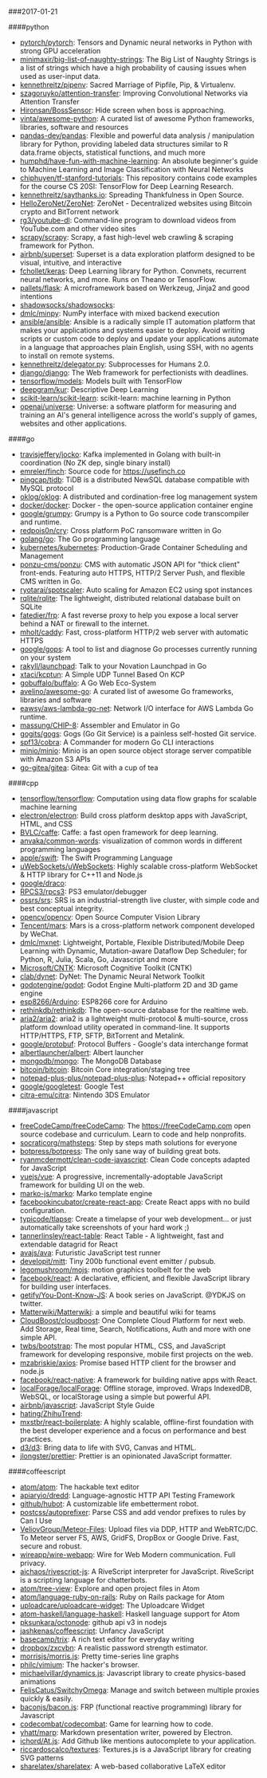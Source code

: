 ###2017-01-21

####python
* [pytorch/pytorch](https://github.com/pytorch/pytorch): Tensors and Dynamic neural networks in Python with strong GPU acceleration
* [minimaxir/big-list-of-naughty-strings](https://github.com/minimaxir/big-list-of-naughty-strings): The Big List of Naughty Strings is a list of strings which have a high probability of causing issues when used as user-input data.
* [kennethreitz/pipenv](https://github.com/kennethreitz/pipenv): Sacred Marriage of Pipfile, Pip, & Virtualenv.
* [szagoruyko/attention-transfer](https://github.com/szagoruyko/attention-transfer): Improving Convolutional Networks via Attention Transfer
* [Hironsan/BossSensor](https://github.com/Hironsan/BossSensor): Hide screen when boss is approaching.
* [vinta/awesome-python](https://github.com/vinta/awesome-python): A curated list of awesome Python frameworks, libraries, software and resources
* [pandas-dev/pandas](https://github.com/pandas-dev/pandas): Flexible and powerful data analysis / manipulation library for Python, providing labeled data structures similar to R data.frame objects, statistical functions, and much more
* [humphd/have-fun-with-machine-learning](https://github.com/humphd/have-fun-with-machine-learning): An absolute beginner's guide to Machine Learning and Image Classification with Neural Networks
* [chiphuyen/tf-stanford-tutorials](https://github.com/chiphuyen/tf-stanford-tutorials): This repository contains code examples for the course CS 20SI: TensorFlow for Deep Learning Research.
* [kennethreitz/saythanks.io](https://github.com/kennethreitz/saythanks.io): Spreading Thankfulness in Open Source.
* [HelloZeroNet/ZeroNet](https://github.com/HelloZeroNet/ZeroNet): ZeroNet - Decentralized websites using Bitcoin crypto and BitTorrent network
* [rg3/youtube-dl](https://github.com/rg3/youtube-dl): Command-line program to download videos from YouTube.com and other video sites
* [scrapy/scrapy](https://github.com/scrapy/scrapy): Scrapy, a fast high-level web crawling & scraping framework for Python.
* [airbnb/superset](https://github.com/airbnb/superset): Superset is a data exploration platform designed to be visual, intuitive, and interactive
* [fchollet/keras](https://github.com/fchollet/keras): Deep Learning library for Python. Convnets, recurrent neural networks, and more. Runs on Theano or TensorFlow.
* [pallets/flask](https://github.com/pallets/flask): A microframework based on Werkzeug, Jinja2 and good intentions
* [shadowsocks/shadowsocks](https://github.com/shadowsocks/shadowsocks): 
* [dmlc/minpy](https://github.com/dmlc/minpy): NumPy interface with mixed backend execution
* [ansible/ansible](https://github.com/ansible/ansible): Ansible is a radically simple IT automation platform that makes your applications and systems easier to deploy. Avoid writing scripts or custom code to deploy and update your applications automate in a language that approaches plain English, using SSH, with no agents to install on remote systems.
* [kennethreitz/delegator.py](https://github.com/kennethreitz/delegator.py): Subprocesses for Humans 2.0.
* [django/django](https://github.com/django/django): The Web framework for perfectionists with deadlines.
* [tensorflow/models](https://github.com/tensorflow/models): Models built with TensorFlow
* [deepgram/kur](https://github.com/deepgram/kur): Descriptive Deep Learning
* [scikit-learn/scikit-learn](https://github.com/scikit-learn/scikit-learn): scikit-learn: machine learning in Python
* [openai/universe](https://github.com/openai/universe): Universe: a software platform for measuring and training an AI's general intelligence across the world's supply of games, websites and other applications.

####go
* [travisjeffery/jocko](https://github.com/travisjeffery/jocko): Kafka implemented in Golang with built-in coordination (No ZK dep, single binary install)
* [emreler/finch](https://github.com/emreler/finch): Source code for https://usefinch.co
* [pingcap/tidb](https://github.com/pingcap/tidb): TiDB is a distributed NewSQL database compatible with MySQL protocol
* [oklog/oklog](https://github.com/oklog/oklog): A distributed and cordination-free log management system
* [docker/docker](https://github.com/docker/docker): Docker - the open-source application container engine
* [google/grumpy](https://github.com/google/grumpy): Grumpy is a Python to Go source code transcompiler and runtime.
* [redpois0n/cry](https://github.com/redpois0n/cry): Cross platform PoC ransomware written in Go
* [golang/go](https://github.com/golang/go): The Go programming language
* [kubernetes/kubernetes](https://github.com/kubernetes/kubernetes): Production-Grade Container Scheduling and Management
* [ponzu-cms/ponzu](https://github.com/ponzu-cms/ponzu): CMS with automatic JSON API for "thick client" front-ends. Featuring auto HTTPS, HTTP/2 Server Push, and flexible CMS written in Go.
* [ryotarai/spotscaler](https://github.com/ryotarai/spotscaler): Auto scaling for Amazon EC2 using spot instances
* [rqlite/rqlite](https://github.com/rqlite/rqlite): The lightweight, distributed relational database built on SQLite
* [fatedier/frp](https://github.com/fatedier/frp): A fast reverse proxy to help you expose a local server behind a NAT or firewall to the internet.
* [mholt/caddy](https://github.com/mholt/caddy): Fast, cross-platform HTTP/2 web server with automatic HTTPS
* [google/gops](https://github.com/google/gops): A tool to list and diagnose Go processes currently running on your system
* [rakyll/launchpad](https://github.com/rakyll/launchpad): Talk to your Novation Launchpad in Go
* [xtaci/kcptun](https://github.com/xtaci/kcptun): A Simple UDP Tunnel Based On KCP
* [gobuffalo/buffalo](https://github.com/gobuffalo/buffalo): A Go Web Eco-System
* [avelino/awesome-go](https://github.com/avelino/awesome-go): A curated list of awesome Go frameworks, libraries and software
* [eawsy/aws-lambda-go-net](https://github.com/eawsy/aws-lambda-go-net): Network I/O interface for AWS Lambda Go runtime.
* [massung/CHIP-8](https://github.com/massung/CHIP-8): Assembler and Emulator in Go
* [gogits/gogs](https://github.com/gogits/gogs): Gogs (Go Git Service) is a painless self-hosted Git service.
* [spf13/cobra](https://github.com/spf13/cobra): A Commander for modern Go CLI interactions
* [minio/minio](https://github.com/minio/minio): Minio is an open source object storage server compatible with Amazon S3 APIs
* [go-gitea/gitea](https://github.com/go-gitea/gitea): Gitea: Git with a cup of tea

####cpp
* [tensorflow/tensorflow](https://github.com/tensorflow/tensorflow): Computation using data flow graphs for scalable machine learning
* [electron/electron](https://github.com/electron/electron): Build cross platform desktop apps with JavaScript, HTML, and CSS
* [BVLC/caffe](https://github.com/BVLC/caffe): Caffe: a fast open framework for deep learning.
* [anvaka/common-words](https://github.com/anvaka/common-words): visualization of common words in different programming languages
* [apple/swift](https://github.com/apple/swift): The Swift Programming Language
* [uWebSockets/uWebSockets](https://github.com/uWebSockets/uWebSockets): Highly scalable cross-platform WebSocket & HTTP library for C++11 and Node.js
* [google/draco](https://github.com/google/draco): 
* [RPCS3/rpcs3](https://github.com/RPCS3/rpcs3): PS3 emulator/debugger
* [ossrs/srs](https://github.com/ossrs/srs): SRS is an industrial-strength live cluster, with simple code and best conceptual integrity.
* [opencv/opencv](https://github.com/opencv/opencv): Open Source Computer Vision Library
* [Tencent/mars](https://github.com/Tencent/mars): Mars is a cross-platform network component developed by WeChat.
* [dmlc/mxnet](https://github.com/dmlc/mxnet): Lightweight, Portable, Flexible Distributed/Mobile Deep Learning with Dynamic, Mutation-aware Dataflow Dep Scheduler; for Python, R, Julia, Scala, Go, Javascript and more
* [Microsoft/CNTK](https://github.com/Microsoft/CNTK): Microsoft Cognitive Toolkit (CNTK)
* [clab/dynet](https://github.com/clab/dynet): DyNet: The Dynamic Neural Network Toolkit
* [godotengine/godot](https://github.com/godotengine/godot): Godot Engine  Multi-platform 2D and 3D game engine
* [esp8266/Arduino](https://github.com/esp8266/Arduino): ESP8266 core for Arduino
* [rethinkdb/rethinkdb](https://github.com/rethinkdb/rethinkdb): The open-source database for the realtime web.
* [aria2/aria2](https://github.com/aria2/aria2): aria2 is a lightweight multi-protocol & multi-source, cross platform download utility operated in command-line. It supports HTTP/HTTPS, FTP, SFTP, BitTorrent and Metalink.
* [google/protobuf](https://github.com/google/protobuf): Protocol Buffers - Google's data interchange format
* [albertlauncher/albert](https://github.com/albertlauncher/albert): Albert launcher
* [mongodb/mongo](https://github.com/mongodb/mongo): The MongoDB Database
* [bitcoin/bitcoin](https://github.com/bitcoin/bitcoin): Bitcoin Core integration/staging tree
* [notepad-plus-plus/notepad-plus-plus](https://github.com/notepad-plus-plus/notepad-plus-plus): Notepad++ official repository
* [google/googletest](https://github.com/google/googletest): Google Test
* [citra-emu/citra](https://github.com/citra-emu/citra): Nintendo 3DS Emulator

####javascript
* [freeCodeCamp/freeCodeCamp](https://github.com/freeCodeCamp/freeCodeCamp): The https://freeCodeCamp.com open source codebase and curriculum. Learn to code and help nonprofits.
* [socraticorg/mathsteps](https://github.com/socraticorg/mathsteps): Step by steps math solutions for everyone
* [botpress/botpress](https://github.com/botpress/botpress):  The only sane way of building great bots. 
* [ryanmcdermott/clean-code-javascript](https://github.com/ryanmcdermott/clean-code-javascript):  Clean Code concepts adapted for JavaScript
* [vuejs/vue](https://github.com/vuejs/vue): A progressive, incrementally-adoptable JavaScript framework for building UI on the web.
* [marko-js/marko](https://github.com/marko-js/marko): Marko template engine
* [facebookincubator/create-react-app](https://github.com/facebookincubator/create-react-app): Create React apps with no build configuration.
* [typicode/tlapse](https://github.com/typicode/tlapse):  Create a timelapse of your web development... or just automatically take screenshots of your hard work ;)
* [tannerlinsley/react-table](https://github.com/tannerlinsley/react-table): React Table - A lightweight, fast and extendable datagrid for React
* [avajs/ava](https://github.com/avajs/ava):  Futuristic JavaScript test runner
* [developit/mitt](https://github.com/developit/mitt): Tiny 200b functional event emitter / pubsub.
* [legomushroom/mojs](https://github.com/legomushroom/mojs): motion graphics toolbelt for the web
* [facebook/react](https://github.com/facebook/react): A declarative, efficient, and flexible JavaScript library for building user interfaces.
* [getify/You-Dont-Know-JS](https://github.com/getify/You-Dont-Know-JS): A book series on JavaScript. @YDKJS on twitter.
* [Matterwiki/Matterwiki](https://github.com/Matterwiki/Matterwiki): a simple and beautiful wiki for teams
* [CloudBoost/cloudboost](https://github.com/CloudBoost/cloudboost): One Complete Cloud Platform for next web. Add Storage, Real time, Search, Notifications, Auth and more with one simple API.
* [twbs/bootstrap](https://github.com/twbs/bootstrap): The most popular HTML, CSS, and JavaScript framework for developing responsive, mobile first projects on the web.
* [mzabriskie/axios](https://github.com/mzabriskie/axios): Promise based HTTP client for the browser and node.js
* [facebook/react-native](https://github.com/facebook/react-native): A framework for building native apps with React.
* [localForage/localForage](https://github.com/localForage/localForage):  Offline storage, improved. Wraps IndexedDB, WebSQL, or localStorage using a simple but powerful API.
* [airbnb/javascript](https://github.com/airbnb/javascript): JavaScript Style Guide
* [hating/ZhihuTrend](https://github.com/hating/ZhihuTrend): 
* [mxstbr/react-boilerplate](https://github.com/mxstbr/react-boilerplate):  A highly scalable, offline-first foundation with the best developer experience and a focus on performance and best practices.
* [d3/d3](https://github.com/d3/d3): Bring data to life with SVG, Canvas and HTML. 
* [jlongster/prettier](https://github.com/jlongster/prettier): Prettier is an opinionated JavaScript formatter.

####coffeescript
* [atom/atom](https://github.com/atom/atom): The hackable text editor
* [apiaryio/dredd](https://github.com/apiaryio/dredd): Language-agnostic HTTP API Testing Framework
* [github/hubot](https://github.com/github/hubot): A customizable life embetterment robot.
* [postcss/autoprefixer](https://github.com/postcss/autoprefixer): Parse CSS and add vendor prefixes to rules by Can I Use
* [VeliovGroup/Meteor-Files](https://github.com/VeliovGroup/Meteor-Files): Upload files via DDP, HTTP and WebRTC/DC. To Meteor server FS, AWS, GridFS, DropBox or Google Drive. Fast, secure and robust.
* [wireapp/wire-webapp](https://github.com/wireapp/wire-webapp):  Wire for Web  Modern communication. Full privacy.
* [aichaos/rivescript-js](https://github.com/aichaos/rivescript-js): A RiveScript interpreter for JavaScript. RiveScript is a scripting language for chatterbots.
* [atom/tree-view](https://github.com/atom/tree-view): Explore and open project files in Atom
* [atom/language-ruby-on-rails](https://github.com/atom/language-ruby-on-rails): Ruby on Rails package for Atom
* [uploadcare/uploadcare-widget](https://github.com/uploadcare/uploadcare-widget): The Uploadcare Widget
* [atom-haskell/language-haskell](https://github.com/atom-haskell/language-haskell): Haskell language support for Atom
* [pksunkara/octonode](https://github.com/pksunkara/octonode): github api v3 in nodejs
* [jashkenas/coffeescript](https://github.com/jashkenas/coffeescript): Unfancy JavaScript
* [basecamp/trix](https://github.com/basecamp/trix): A rich text editor for everyday writing
* [dropbox/zxcvbn](https://github.com/dropbox/zxcvbn): A realistic password strength estimator.
* [morrisjs/morris.js](https://github.com/morrisjs/morris.js): Pretty time-series line graphs
* [philc/vimium](https://github.com/philc/vimium): The hacker's browser.
* [michaelvillar/dynamics.js](https://github.com/michaelvillar/dynamics.js): Javascript library to create physics-based animations
* [FelisCatus/SwitchyOmega](https://github.com/FelisCatus/SwitchyOmega): Manage and switch between multiple proxies quickly & easily.
* [baconjs/bacon.js](https://github.com/baconjs/bacon.js): FRP (functional reactive programming) library for Javascript
* [codecombat/codecombat](https://github.com/codecombat/codecombat): Game for learning how to code.
* [yhatt/marp](https://github.com/yhatt/marp): Markdown presentation writer, powered by Electron.
* [ichord/At.js](https://github.com/ichord/At.js): Add Github like mentions autocomplete to your application.
* [riccardoscalco/textures](https://github.com/riccardoscalco/textures): Textures.js is a JavaScript library for creating SVG patterns
* [sharelatex/sharelatex](https://github.com/sharelatex/sharelatex): A web-based collaborative LaTeX editor
